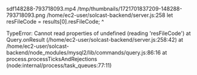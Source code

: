 sdf148288-793718093.mp4
/tmp/thumbnails/1721701837209-148288-793718093.png
/home/ec2-user/solcast-backend/server.js:258
            let resFileCode = results[0].resFileCode;
                                         ^

TypeError: Cannot read properties of undefined (reading 'resFileCode')
    at Query.onResult (/home/ec2-user/solcast-backend/server.js:258:42)
    at /home/ec2-user/solcast-backend/node_modules/mysql2/lib/commands/query.js:86:16
    at process.processTicksAndRejections (node:internal/process/task_queues:77:11)
